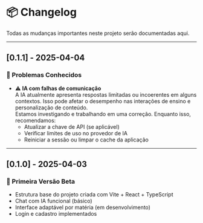# 📦 Changelog

Todas as mudanças importantes neste projeto serão documentadas aqui.

---

## [0.1.1] - 2025-04-04

### 🚨 Problemas Conhecidos

- ⚠️ **IA com falhas de comunicação**  
  A IA atualmente apresenta respostas limitadas ou incoerentes em alguns contextos. Isso pode afetar o desempenho nas interações de ensino e personalização de conteúdo.  
  Estamos investigando e trabalhando em uma correção. Enquanto isso, recomendamos:
  - Atualizar a chave de API (se aplicável)
  - Verificar limites de uso no provedor de IA
  - Reiniciar a sessão ou limpar o cache da aplicação

---

## [0.1.0] - 2025-04-03

### 🚀 Primeira Versão Beta

- Estrutura base do projeto criada com Vite + React + TypeScript
- Chat com IA funcional (básico)
- Interface adaptável por matéria (em desenvolvimento)
- Login e cadastro implementados
